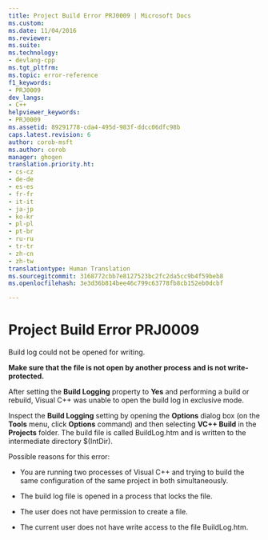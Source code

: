```yaml
---
title: Project Build Error PRJ0009 | Microsoft Docs
ms.custom: 
ms.date: 11/04/2016
ms.reviewer: 
ms.suite: 
ms.technology:
- devlang-cpp
ms.tgt_pltfrm: 
ms.topic: error-reference
f1_keywords:
- PRJ0009
dev_langs:
- C++
helpviewer_keywords:
- PRJ0009
ms.assetid: 89291778-cda4-495d-983f-ddcc06dfc98b
caps.latest.revision: 6
author: corob-msft
ms.author: corob
manager: ghogen
translation.priority.ht:
- cs-cz
- de-de
- es-es
- fr-fr
- it-it
- ja-jp
- ko-kr
- pl-pl
- pt-br
- ru-ru
- tr-tr
- zh-cn
- zh-tw
translationtype: Human Translation
ms.sourcegitcommit: 3168772cbb7e8127523bc2fc2da5cc9b4f59beb8
ms.openlocfilehash: 3e3d36b814bee46c799c63778fb8cb152eb0dcbf

---
```

# Project Build Error PRJ0009
Build log could not be opened for writing.  
  
 **Make sure that the file is not open by another process and is not write-protected.**  
  
 After setting the **Build Logging** property to **Yes** and performing a build or rebuild, Visual C++ was unable to open the build log in exclusive mode.  
  
 Inspect the **Build Logging** setting by opening the **Options** dialog box (on the **Tools** menu, click **Options** command) and then selecting **VC++ Build** in the **Projects** folder. The build file is called BuildLog.htm and is written to the intermediate directory $(IntDir).  
  
 Possible reasons for this error:  
  
-   You are running two processes of Visual C++ and trying to build the same configuration of the same project in both simultaneously.  
  
-   The build log file is opened in a process that locks the file.  
  
-   The user does not have permission to create a file.  
  
-   The current user does not have write access to the file BuildLog.htm.


<!--HONumber=Jan17_HO1-->


